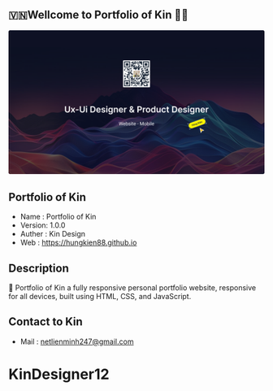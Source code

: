 

##  🇻🇳Wellcome to Portfolio of Kin 🏡😂


![ Portfolio of Kin]( ./img/ProjectsK/Contact/Cover%20Kinn1.png "Đặng Hùng Kiên")


## Portfolio of Kin

- Name   :    Portfolio of Kin
- Version:    1.0.0
- Auther :    Kin Design
- Web    :    https://hungkien88.github.io


## Description

🎯 Portfolio of Kin a fully responsive personal portfolio website, responsive for all devices, built using HTML, CSS, and JavaScript.


## Contact to Kin

- Mail    :   netlienminh247@gmail.com

# KinDesigner12
